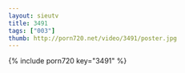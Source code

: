 ```yaml
--- 
layout: sieutv
title: 3491
tags: ["003"]
thumb: http://porn720.net/video/3491/poster.jpg
---
```

{% include porn720 key="3491" %} 
